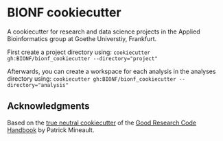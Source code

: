 # BIONF cookiecutter

A cookiecutter for research and data science projects in the Applied Bioinformatics group at Goethe Universtiy, Frankfurt.

First create a project directory using:
`cookiecutter gh:BIONF/bionf_cookiecutter --directory="project"`

Afterwards, you can create a workspace for each analysis in the analyses directory using:
`cookiecutter gh:BIONF/bionf_cookiecutter --directory="analysis"`


## Acknowledgments

Based on the [true neutral cookiecutter](https://github.com/patrickmineault/true-neutral-cookiecutter) of the [Good Research Code Handbook](https://goodresearch.dev/) by Patrick Mineault.
